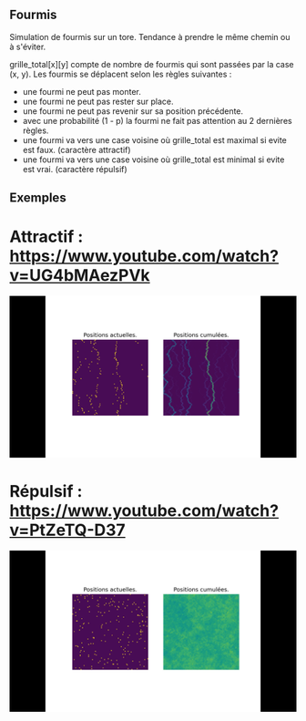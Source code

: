 ## Fourmis
Simulation de fourmis sur un tore. Tendance à prendre le même chemin ou à s'éviter.

grille_total[x][y] compte de nombre de fourmis qui sont passées par la case (x, y).
Les fourmis se déplacent selon les règles suivantes :
  - une fourmi ne peut pas monter.
  - une fourmi ne peut pas rester sur place.
  - une fourmi ne peut pas revenir sur sa position précédente.
  - avec une probabilité (1 - p) la fourmi ne fait pas attention au 2 dernières règles.
  - une fourmi va vers une case voisine où grille_total est maximal si evite est faux. (caractère attractif)
  - une fourmi va vers une case voisine où grille_total est minimal si evite est vrai. (caractère répulsif)
  
## Exemples
# Attractif : https://www.youtube.com/watch?v=UG4bMAezPVk
![alt text](https://github.com/gabriel-doriath-dohler/Fourmis/blob/master/attractif.png?raw=true)

# Répulsif : https://www.youtube.com/watch?v=PtZeTQ-D37
![alt text](https://github.com/gabriel-doriath-dohler/Fourmis/blob/master/repulsif.png?raw=true)

